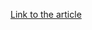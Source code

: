 [Link to the article](https://blog-netlab-360-com.translate.goog/warning-hive-variant-xdr33-is-coming_cn/?_x_tr_sl=auto&_x_tr_tl=en&_x_tr_hl=en&_x_tr_pto=wapp)
